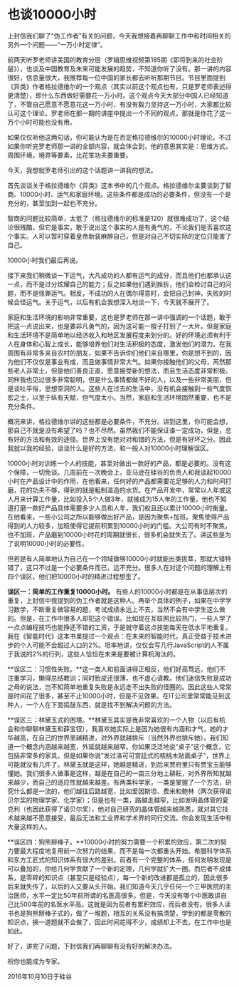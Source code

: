 # 也谈10000小时

上封信我们聊了“伪工作者”有关的问题，今天我想接着再聊聊工作中和时间相关的另外一个问题——“一万小时定律”。

前两天听罗老师讲美国的教育分层（罗辑思维视频第185期《即将到来的社会阶层》），也谈及中国教育及未来可能发展的趋势，不知道你听了没有。那一讲的内容很好，信息量很大，我推荐每一位中国的家长都去听听那期节目。节目里面提到《异类》作者格拉德维尔的一个观点（其实以前这个观点也有，只是罗老师表述得更清楚），即什么东西做好需要花一万小时。这个观点今天大部分中国人已经知道了，不管自己愿意不愿意花这一万小时，有没有毅力坚持这一万小时，大家都比较认可这个理论。罗老师在那一期的讲座中提出一个不同的观点，那就是你花了这一万个小时可能也没有用。

如果仅仅听他这两句话，你可能认为是在否定格拉德维尔的10000小时理论。不过如果你听完罗老师那一讲的全部内容，就会体会到，他的意思其实是：思维方式，周围环境，境界等要素，比花笨功夫要重要。

今天，我想就罗老师引出的这个话题讲一讲我的想法。

首先谈谈关于格拉德维尔《异类》这本书中的几个观点。格拉德维尔主要谈到了智商、10000小时、运气和家庭环境。这些条件都是成功的必要条件，但没有一个是充分的，甚至加到一起也不充分。

智商的问题比较简单，太低了（格拉德维尔的标准是120）就很难成功了，这个结论很残酷，但它是事实，敢于说出这个事实的人是有勇气的，不论我们是否喜欢这个事实。人可以暂时穿着皇帝新装麻醉自己，但是对自己不切实际的定位只能害了自己。

10000小时我们最后再说。

接下来我们稍微谈一下运气，大凡成功的人都有运气的成分，而且他们也都承认这一点，而不是过分炫耀自己的能力；反之如果他们遇到挫折，他们会检讨自己的问题，而不是怪罪运气。相反，不成功的人在偶尔得意时，会把自己封神，失败的时候会怪运气。关于运气，以后有机会我想深入地谈一下，今天就不展开了。

家庭和生活环境的影响非常重要，这也是罗老师在那一讲中强调的一个话题，敢于把这一点说出来，也是要非凡勇气的，因为这可能一棍子打到了一大片。但是家庭和生活环境不是简单地以经济收入和地区发展程度来划分的。好的环境必须有利于人在身体和心智上成长，能够培养他们对生活积极的态度，激发他们的潜力。在我周围有非常多来自农村的朋友，如果不告诉你们他们来自哪里，你是想不到的，因为他们不仅仅是事业有成，而且做事情非常大气。如果你接触他们的父母，芮然那些老人非常土，但是他们善良正直，愿意接受新的想法，而且生活态度非常积极。同样我也见过很多非常聪明，但是什么事情都做不好的人，以及一些非常美丽，但是谈吐平俗，思想空洞的人。这些人在过去的生活中，没有机会接触到一些气度恢宏之士，以至于纵有天赋，但气度太小。当然，家庭和生活环境固然重要，也不是充分条件。

概况来讲，格拉德维尔讲的这些都是必要条件，不充分。讲到这里，你可能会想，那自己不就是没有希望了吗？也不尽然。虽然我们不能保证谁一定成功，但是，总有好的方法和有效的途径。世界上没有绝对对和错的方法，但是有好坏之分。因此我就以我的经验，谈谈什么是好的方法，和一般人对10000小时理解误区。

10000小时对训练一个人的技能，甚至对做出一款好的产品，都是必要的。没有这个保障，一切免谈。几周前在一次晚会上，亚马逊在硅谷的负责人和我谈起10000小时在产品设计中的作用，在他看来，任何好的产品都需要花足够的人力和时间打磨，花的功夫不够，得到的就是粗制滥造的水货。在产品开发中，常常以人年或这人月来计算工作量，比如投入5个人做3年，就被成为15人年的工作量。他也不知道打磨一款好产品具体需要多少人员和人年，我们权且还以累计10000小时衡量。在他看来，一些小公司之所以能够做出好产品，是因为聚焦+加班。聚焦使得产品得到的人力较多，加班使得它提前积累到10000小时的门槛。大公司有时不聚焦，也不加班，产品磨到10000小时花的周期就很长，很多机会就失去了。讲这些是为了说明10000小时的必要性。

但若是有人简单地认为自己在一个领域做够10000小时就能出类拔萃，那就大错特错了，这只不过是一个必要条件而已，远不充分。很多人在对这个问题的理解上有四个误区，他们把10000小时的精进过程想歪了。

**误区一：简单的工作重复10000小时。** 有些人的10000小时都是在从事低层次的重复，上封信中我提到的伪工作者就是这种人。再举个具体的例子，如果在中学学习数学，不断重复做容易的题，考试成绩永远上不去，当然不会有中学生这么做的。但是，在工作中很多人却犯这个错误。比如现在互联网比较热门，一些人学了一点点编程技巧也能挣还不错的工资，于是就守着这点技能每天在低水平地重复。我在《智能时代》这本书里提过一个观点：在未来的智能时代，真正受益于技术进步的个人可能不会超过人口的2%。坦率地讲，仅仅会写几行JavaScript的人不属于我说的2%的行列，这些人恰恰在未来是要被计算机淘汰的。

**误区二：习惯性失败。**这一类人和前面讲得正相反，他们好高骛远，他们不注重学习，懒得总结教训；同时脸皮还很薄，也不虚心请教。他们迷信失败是成功之母的说法，岂不知简单地重复失败是永远走不出失败的怪圈的。因此这些人常常是时间花了很多，甚至不止10000小时，但是不见效果。在IT公司里常常能见到这种人，一个人在下面捣鼓东西，就是找不到解决问题的方法。

**误区三：林黛玉式的困境。**林黛玉其实是我非常喜欢的一个人物（以后有机会和你聊聊林黛玉和薛宝钗），我喜欢她实际上是因为她很有内涵和才气，她的才华越高，在自己的世界里越精进，对外界就越排斥（当然外界也排斥她）。我们知道一个概念内涵越来越宽，外延就越来越窄。你如果泛泛地说“桌子”这个概念，它包括非常多的家具，但是如果你说“发过洛可可宫廷式的核桃木贴面桌子”，世界上可能就没有几件了。林黛玉就是这样，她越是精进，到后来贾府里只有贾宝玉能够懂她。我们很多人做事是这样，越是在自己的一亩三分地上耕耘，对外界所知就越来越少，而自己的适应性就越来越差。有两类科学家，一类是掌握了一个方法，研究什么都是一流的，他们越往后路越宽，比如爱因斯坦、费米和鲍林（两次获得诺贝尔奖的物理学家、化学家）；但是也有一类，路越走越窄，比如发明晶体管的夏克利（也因此获得了诺贝尔奖），他对自己研究的晶体管越来越熟悉，就对其它技术越来越不愿意接受，最后无法和工业界和学术界的同行交流。你会发现生活中有大量这样的人。

**误区四：狗熊掰棒子。**10000小时的努力需要一个积累的效应，第二次的努力要最大程度地复用前一次努力的结果，而不是每一次都重头开始。希腊科学体系和东方工匠式的知识体系有很大的差别。前者有一个完整的体系，任何发明发现是可以叠加的，你给几何学贡献了一个新的定理，几何学就扩大一圈。而后者不成体系，是零碎的知识点（甚至只是经验点），每一个新的改进都是孤立的，因此很多后来就失传了，以后的人又要从头开始。我们知道今天几乎任何一个三甲医院的主治医师，水平一定比50年前所谓的名医高很多。但是，今天没有哪个中医敢讲自己比500年前的名医水平高。这就是因为前者有累积效应，而后者没有。很多人读书也是狗熊掰棒子式的，做了一堆题，相互的关系没有搞清楚，学到的都是零散的知识点，换一道题就不会做了，因此时间花得不少，成绩却上不去。在工作中也是如此。

好了，讲完了问题，下封信我们再聊聊有没有好的解决办法。

祝你也能成为专家。

2016年10月10日于硅谷